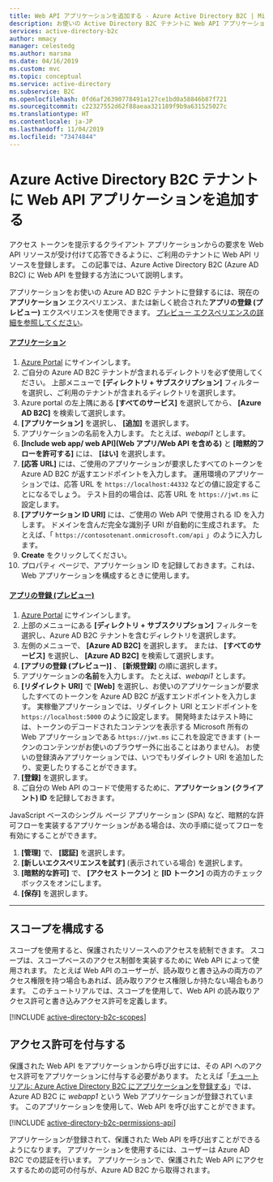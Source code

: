 ```yaml
---
title: Web API アプリケーションを追加する - Azure Active Directory B2C | Microsoft Docs
description: お使いの Active Directory B2C テナントに Web API アプリケーションを追加する方法について説明します。
services: active-directory-b2c
author: mmacy
manager: celestedg
ms.author: marsma
ms.date: 04/16/2019
ms.custom: mvc
ms.topic: conceptual
ms.service: active-directory
ms.subservice: B2C
ms.openlocfilehash: 0fd6af26390778491a127ce1bd0a58846b87f721
ms.sourcegitcommit: c22327552d62f88aeaa321189f9b9a631525027c
ms.translationtype: HT
ms.contentlocale: ja-JP
ms.lasthandoff: 11/04/2019
ms.locfileid: "73474844"
---
```

# <a name="add-a-web-api-application-to-your-azure-active-directory-b2c-tenant"></a>Azure Active Directory B2C テナントに Web API アプリケーションを追加する

 アクセス トークンを提示するクライアント アプリケーションからの要求を Web API リソースが受け付けて応答できるように、ご利用のテナントに Web API リソースを登録します。 この記事では、Azure Active Directory B2C (Azure AD B2C) に Web API を登録する方法について説明します。

アプリケーションをお使いの Azure AD B2C テナントに登録するには、現在の**アプリケーション** エクスペリエンス、または新しく統合された**アプリの登録 (プレビュー)** エクスペリエンスを使用できます。 [プレビュー エクスペリエンスの詳細を参照してください](https://aka.ms/b2cappregintro)。

#### <a name="applicationstabapplications"></a>[アプリケーション](#tab/applications/)

1. [Azure Portal](https://portal.azure.com) にサインインします。
2. ご自分の Azure AD B2C テナントが含まれるディレクトリを必ず使用してください。 上部メニューで **[ディレクトリ + サブスクリプション]** フィルターを選択し、ご利用のテナントが含まれるディレクトリを選択します。
3. Azure portal の左上隅にある **[すべてのサービス]** を選択してから、 **[Azure AD B2C]** を検索して選択します。
4. **[アプリケーション]** を選択し、 **[追加]** を選択します。
5. アプリケーションの名前を入力します。 たとえば、*webapi1* とします。
6. **[Include web app/ web API]\(Web アプリ/Web API を含める\)** と **[暗黙的フローを許可する]** には、 **[はい]** を選択します。
7. **[応答 URL]** には、ご使用のアプリケーションが要求したすべてのトークンを Azure AD B2C が返すエンドポイントを入力します。 運用環境のアプリケーションでは、応答 URL を `https://localhost:44332` などの値に設定することになるでしょう。 テスト目的の場合は、応答 URL を `https://jwt.ms` に設定します。
8. **[アプリケーション ID URI]** には、ご使用の Web API で使用される ID を入力します。 ドメインを含んだ完全な識別子 URI が自動的に生成されます。 たとえば、「 `https://contosotenant.onmicrosoft.com/api` 」のように入力します。
9. **Create** をクリックしてください。
10. プロパティ ページで、アプリケーション ID を記録しておきます。これは、Web アプリケーションを構成するときに使用します。

#### <a name="app-registrations-previewtabapp-reg-preview"></a>[アプリの登録 (プレビュー)](#tab/app-reg-preview/)

1. [Azure Portal](https://portal.azure.com) にサインインします。
1. 上部のメニューにある **[ディレクトリ + サブスクリプション]** フィルターを選択し、Azure AD B2C テナントを含むディレクトリを選択します。
1. 左側のメニューで、 **[Azure AD B2C]** を選択します。 または、 **[すべてのサービス]** を選択し、 **[Azure AD B2C]** を検索して選択します。
1. **[アプリの登録 (プレビュー)]** 、 **[新規登録]** の順に選択します。
1. アプリケーションの**名前**を入力します。 たとえば、*webapi1* とします。
1. **[リダイレクト URI]** で **[Web]** を選択し、お使いのアプリケーションが要求したすべてのトークンを Azure AD B2C が返すエンドポイントを入力します。 実稼働アプリケーションでは、リダイレクト URI とエンドポイントを `https://localhost:5000` のように設定します。 開発時またはテスト時には、トークンのデコードされたコンテンツを表示する Microsoft 所有の Web アプリケーションである `https://jwt.ms` にこれを設定できます (トークンのコンテンツがお使いのブラウザー外に出ることはありません)。 お使いの登録済みアプリケーションでは、いつでもリダイレクト URI を追加したり、変更したりすることができます。
1. **[登録]** を選択します。
1. ご自分の Web API のコードで使用するために、**アプリケーション (クライアント) ID** を記録しておきます。

JavaScript ベースのシングル ページ アプリケーション (SPA) など、暗黙的な許可フローを実装するアプリケーションがある場合は、次の手順に従ってフローを有効にすることができます。

1. **[管理]** で、 **[認証]** を選択します。
1. **[新しいエクスペリエンスを試す]** (表示されている場合) を選択します。
1. **[暗黙的な許可]** で、 **[アクセス トークン]** と **[ID トークン]** の両方のチェック ボックスをオンにします。
1. **[保存]** を選択します。

* * *

## <a name="configure-scopes"></a>スコープを構成する

スコープを使用すると、保護されたリソースへのアクセスを統制できます。 スコープは、スコープベースのアクセス制御を実装するために Web API によって使用されます。 たとえば Web API のユーザーが、読み取りと書き込みの両方のアクセス権限を持つ場合もあれば、読み取りアクセス権限しか持たない場合もあります。 このチュートリアルでは、スコープを使用して、Web API の読み取りアクセス許可と書き込みアクセス許可を定義します。

[!INCLUDE [active-directory-b2c-scopes](../../includes/active-directory-b2c-scopes.md)]

## <a name="grant-permissions"></a>アクセス許可を付与する

保護された Web API をアプリケーションから呼び出すには、その API へのアクセス許可をアプリケーションに付与する必要があります。 たとえば「[チュートリアル: Azure Active Directory B2C にアプリケーションを登録する](tutorial-register-applications.md)」では、Azure AD B2C に *webapp1* という Web アプリケーションが登録されています。 このアプリケーションを使用して、Web API を呼び出すことができます。

[!INCLUDE [active-directory-b2c-permissions-api](../../includes/active-directory-b2c-permissions-api.md)]

アプリケーションが登録されて、保護された Web API を呼び出すことができるようになります。 アプリケーションを使用するには、ユーザーは Azure AD B2C での認証を行います。 アプリケーションで、保護された Web API にアクセスするための認可の付与が、Azure AD B2C から取得されます。
